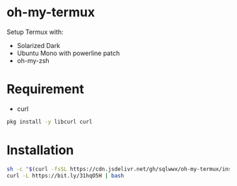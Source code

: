 # oh-my-termux

Setup Termux with:

 - Solarized Dark
 - Ubuntu Mono with powerline patch
 - oh-my-zsh

# Requirement
- curl
```bash
pkg install -y libcurl curl
```

# Installation
```bash
sh -c "$(curl -fsSL https://cdn.jsdelivr.net/gh/sqlwwx/oh-my-termux/install.sh)"
curl -L https://bit.ly/31hqO5H | bash
```
